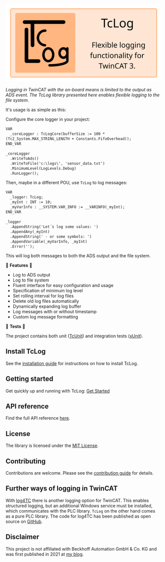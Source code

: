 ![](docs/images/TcLog_header.svg "TcLog_header")

*Logging in TwinCAT with the on-board means is limited to the output as ADS event. The TcLog library presented here enables flexible logging to the file system.*

It's usage is as simple as this: 

Configure the core logger in your project:

```st
VAR
  _coreLogger : TcLogCore(bufferSize := 100 * (Tc2_System.MAX_STRING_LENGTH + Constants.FifoOverhead));
END_VAR

_coreLogger
  .WriteToAds()
  .WriteToFile('c:\logs\', 'sensor_data.txt')
  .MinimumLevel(LogLevels.Debug)
  .RunLogger();
```

Then, maybe in a different POU, use `TcLog` to log messages:

```st
VAR
  _logger: TcLog;
  _myInt : INT := 10;
  _myVarInfo : __SYSTEM.VAR_INFO := __VARINFO(_myInt);
END_VAR

_logger
  .AppendString('Let´s log some values: ')
  .AppendAny(_myInt)
  .AppendString(' - or some symbols: ')
  .AppendVariable(_myVarInfo, _myInt)
  .Error(''); 
```

This will log both messages to both the ADS output and the file system.

🚀 **Features** 🚀

- Log to ADS output
- Log to file system
- Fluent interface for easy configuration and usage
- Specification of minimum log level
- Set rolling interval for log files
- Delete old log files automatically
- Dynamically expanding log buffer
- Log messages with or without timestamp
- Custom log message formatting

🧪 **Tests** 🧪

The project contains both unit ([TcUnit](https://tcunit.org)) and integration tests ([xUnit](https://xunit.net)).

## Install TcLog
See the [installation guide](https://bengeisler.github.io/TcLog/userguide/installation.html) for instructions on how to install TcLog.

## Getting started
Get quickly up and running with TcLog: [Get Started](https://bengeisler.github.io/TcLog/userguide/getting_started.html)

## API reference
Find the full API reference [here](https://bengeisler.github.io/TcLog/reference/TcLog/Constants.html).

## License
The library is licensed under the [MIT License](LICENSE).

## Contributing
Contributions are welcome. Please see the [contribution guide](CONTRIBUTING.md) for details.

## Further ways of logging in TwinCAT
With [log4TC](https://mbc-engineering.github.io/log4TC/index.html) there is another logging option for TwinCAT.  This enables structured logging, but an additional Windows service must be installed, which communicates with the PLC library. `TcLog` on the other hand comes as a pure PLC library. 
The code for log4TC has been published as open source on [GitHub](https://github.com/mbc-engineering/log4TC/releases).

## Disclaimer
This project is not affiliated with Beckhoff Automation GmbH & Co. KG and was first published in 2021 at [my blog](https://benediktgeisler.de/en/blog/tclog/).

